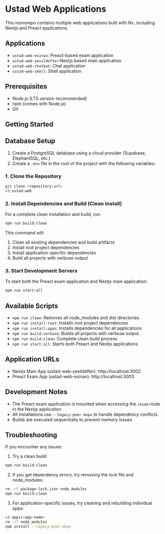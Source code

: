 # Ustad Web Applications

This monorepo contains multiple web applications built with Nx, including Nextjs and Preact applications.

## Applications

- `ustad-web-esinav`: Preact-based exam application
- `ustad-web-yesildefter`:Nextjs based main application
- `ustad-web-chatbot`: Chat application
- `ustad-web-shell`: Shell application

## Prerequisites

- Node.js (LTS version recommended)
- npm (comes with Node.js)
- Git

## Getting Started

## Database Setup

1. Create a PostgreSQL database using a cloud provider (Supabase, ElephantSQL, etc.)
2. Create a `.env` file in the root of the project with the following variables:

### 1. Clone the Repository

```bash
git clone <repository-url>
cd ustad-web
```

### 2. Install Dependencies and Build (Clean Install)

For a complete clean installation and build, run:

```bash
npm run build:clean
```

This command will:

1. Clean all existing dependencies and build artifacts
2. Install root project dependencies
3. Install application-specific dependencies
4. Build all projects with verbose output

### 3. Start Development Servers

To start both the Preact exam application and Nextjs main application:

```bash
npm run start:all
```

## Available Scripts

- `npm run clean`: Removes all node_modules and dist directories
- `npm run install:root`: Installs root project dependencies
- `npm run install:apps`: Installs dependencies for all applications
- `npm run build:verbose`: Builds all projects with verbose output
- `npm run build:clean`: Complete clean build process
- `npm run start:all`: Starts both Preact and Nextjs applications

## Application URLs

- Nextjs Main App (ustad-web-yesildefter): http://localhost:3002
- Preact Exam App (ustad-web-esinav): http://localhost:3003

## Development Notes

- The Preact exam application is mounted when accessing the `/exam` route in the Nextjs application
- All installations use `--legacy-peer-deps` to handle dependency conflicts
- Builds are executed sequentially to prevent memory issues

## Troubleshooting

If you encounter any issues:

1. Try a clean build:

```bash
npm run build:clean
```

2. If you get dependency errors, try removing the lock file and node_modules:

```bash
rm -rf package-lock.json node_modules
npm run build:clean
```

3. For application-specific issues, try cleaning and rebuilding individual apps:

```bash
cd apps/<app-name>
rm -rf node_modules
npm install --legacy-peer-deps
```
